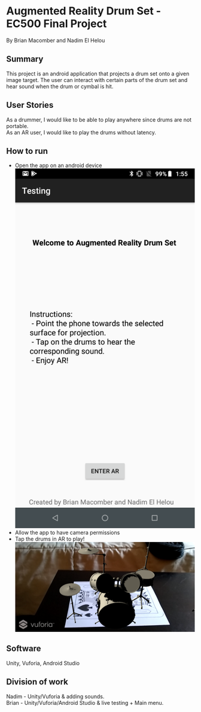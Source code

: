 # Augmented Reality Drum Set - EC500 Final Project

By Brian Macomber and Nadim El Helou

## Summary

This project is an android application that projects a drum set onto a given image target.
The user can interact with certain parts of the drum set and hear sound when the drum or cymbal is hit.

## User Stories

As a drummer, I would like to be able to play anywhere since drums are not portable.  
As an AR user, I would like to play the drums without latency.

## How to run

- Open the app on an android device
  ![step 1](/TestingPictures/MainMenu.png)
- Allow the app to have camera permissions
- Tap the drums in AR to play!
  ![step 3](/TestingPictures/ARMenu.png)

## Software

Unity, Vuforia, Android Studio

## Division of work

Nadim - Unity/Vuforia & adding sounds.  
Brian - Unity/Vuforia/Android Studio & live testing + Main menu.
